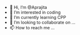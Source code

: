 - 👋 Hi, I’m @Aprajita
- 👀 I’m interested in coding
- 🌱 I’m currently learning CPP
- 💞️ I’m looking to collaborate on ...
- 📫 How to reach me ...

<!---
Aprajiita/Aprajiita is a ✨ special ✨ repository because its `README.md` (this file) appears on your GitHub profile.
You can click the Preview link to take a look at your changes.
--->
